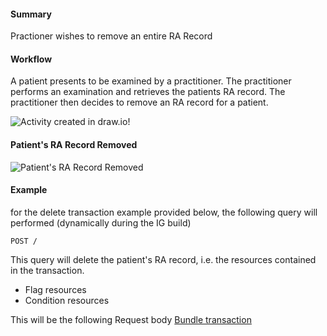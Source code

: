 #### Summary

<p>Practioner wishes to remove an entire RA Record</p>    

#### Workflow
<p>
A patient presents to be examined by a practitioner. The practitioner performs an examination and retrieves the patients RA record. The practitioner then decides to remove an RA record for a patient.
</p>

<div>
    <img style="max-width: 70%" alt="Activity created in draw.io!" src="remove-ra-record-workflow.drawio.png"/>
</div>

#### Patient's RA Record Removed

<div>
    <img style="max-width: 70%" alt="Patient's RA Record Removed" src="remove-ra-record.drawio.png"/>
</div>

#### Example

for the delete transaction example provided below, the following query will performed (dynamically during the IG build)

```
POST /
```

This query will delete the patient's RA record, i.e. the resources contained in the transaction.

* Flag resources  
* Condition resources  

This will be the following Request body [Bundle transaction](Bundle-RemoveRARecordExample.html)
